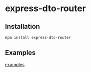 # express-dto-router

## Installation

```bash
npm install express-dto-router
```

## Examples

[examples](./examples)
